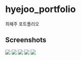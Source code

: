 # hyejoo_portfolio
최혜주 포트폴리오

Screenshots
------------
<div>
  <img src="https://user-images.githubusercontent.com/76694852/103225763-055ad080-496e-11eb-8a80-b3f0f63170b5.png">
  <img src="https://user-images.githubusercontent.com/76694852/103225996-7ef2be80-496e-11eb-8d44-372b01af3b7c.png">
  <img src="https://user-images.githubusercontent.com/76694852/103226113-b82b2e80-496e-11eb-9962-5d5fa802cee5.png">
  <img src="https://user-images.githubusercontent.com/76694852/103226350-3e477500-496f-11eb-942a-73d25fc7960a.png">
  <img src="https://user-images.githubusercontent.com/76694852/103226354-40a9cf00-496f-11eb-811a-0ef16b7aab8c.png">
</div>
